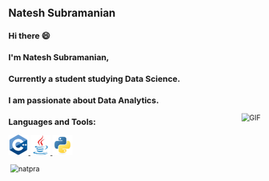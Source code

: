 <h2> Natesh Subramanian <img src="" width="25"></h2>

<h3> Hi there 😄 </h3>
<h3> I'm Natesh Subramanian, </h3>
<h3> Currently a student studying Data Science. </h3>
<h3> I am passionate about Data Analytics. </h3>

<img align="right" alt="GIF" src="https://cdn.discordapp.com/attachments/800609280688128011/1083735036739715185/caption.gif"/>

<h3 align="left">Languages and Tools: <img src="" width="25"></h3>


<p align="left"> <a href="https://www.w3schools.com/cpp/" target="_blank" rel="noreferrer"> <img src="https://raw.githubusercontent.com/devicons/devicon/master/icons/cplusplus/cplusplus-original.svg" alt="cplusplus" width="40" height="40"/> </a> <a href="https://www.java.com" target="_blank" rel="noreferrer"> <img src="https://raw.githubusercontent.com/devicons/devicon/master/icons/java/java-original.svg" alt="java" width="40" height="40"/> </a> <a href="https://www.python.org" target="_blank" rel="noreferrer"> <img src="https://raw.githubusercontent.com/devicons/devicon/master/icons/python/python-original.svg" alt="python" width="40" height="40"/> </a> </p>

<p>&nbsp;<img align="center" src="https://github-readme-stats.vercel.app/api?username=natpra&show_icons=true&locale=en" alt="natpra" /></p>
<!--
**natpra/natpra** is a ✨ _special_ ✨ repository because its `README.md` (this file) appears on your GitHub profile.

Here are some ideas to get you started:

- 🔭 I’m currently working on ...
- 🌱 I’m currently learning ...
- 👯 I’m looking to collaborate on ...
- 🤔 I’m looking for help with ...
- 💬 Ask me about ...
- 📫 How to reach me: ...
- 😄 Pronouns: ...
- ⚡ Fun fact: ...
-->
